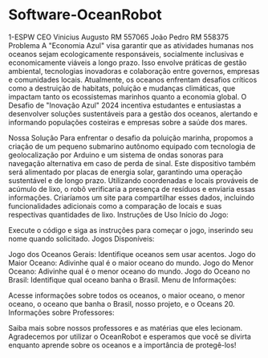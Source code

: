 # Software-OceanRobot
1-ESPW
CEO
Vinicius Augusto RM 557065
João Pedro RM 558375
Problema
A "Economia Azul" visa garantir que as atividades humanas nos oceanos sejam ecologicamente responsáveis, socialmente inclusivas e economicamente viáveis a longo prazo. Isso envolve práticas de gestão ambiental, tecnologias inovadoras e colaboração entre governos, empresas e comunidades locais. Atualmente, os oceanos enfrentam desafios críticos como a destruição de habitats, poluição e mudanças climáticas, que impactam tanto os ecossistemas marinhos quanto a economia global. O Desafio de "Inovação Azul" 2024 incentiva estudantes e entusiastas a desenvolver soluções sustentáveis para a gestão dos oceanos, alertando e informando populações costeiras e empresas sobre a saúde dos mares.

Nossa Solução
Para enfrentar o desafio da poluição marinha, propomos a criação de um pequeno submarino autônomo equipado com tecnologia de geolocalização por Arduino e um sistema de ondas sonoras para navegação alternativa em caso de perda de sinal. Este dispositivo também será alimentado por placas de energia solar, garantindo uma operação sustentável e de longo prazo. Utilizando coordenadas e locais prováveis de acúmulo de lixo, o robô verificaria a presença de resíduos e enviaria essas informações. Criaríamos um site para compartilhar esses dados, incluindo funcionalidades adicionais como a comparação de locais e suas respectivas quantidades de lixo.
Instruções de Uso
Início do Jogo:

Execute o código e siga as instruções para começar o jogo, inserindo seu nome quando solicitado.
Jogos Disponíveis:

Jogo dos Oceanos Gerais: Identifique oceanos sem usar acentos.
Jogo do Maior Oceano: Adivinhe qual é o maior oceano do mundo.
Jogo do Menor Oceano: Adivinhe qual é o menor oceano do mundo.
Jogo do Oceano no Brasil: Identifique qual oceano banha o Brasil.
Menu de Informações:

Acesse informações sobre todos os oceanos, o maior oceano, o menor oceano, o oceano que banha o Brasil, nosso projeto, e o Oceans 20.
Informações sobre Professores:

Saiba mais sobre nossos professores e as matérias que eles lecionam.
Agradecemos por utilizar o OceanRobot e esperamos que você se divirta enquanto aprende sobre os oceanos e a importância de protegê-los!
